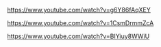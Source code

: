 https://www.youtube.com/watch?v=g6Y86fAqXEY

https://www.youtube.com/watch?v=1CsmDrmmZcA

https://www.youtube.com/watch?v=BIYiuy8WWiU
